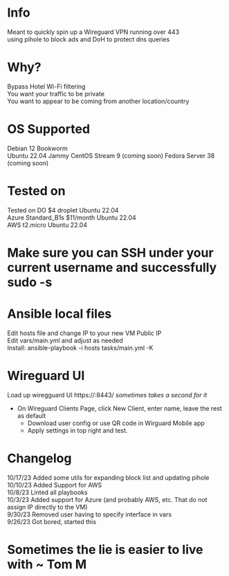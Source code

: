 # Info
Meant to quickly spin up a Wireguard VPN running over 443  
using pihole to block ads and DoH to protect dns queries

# Why?
Bypass Hotel Wi-Fi filtering  
You want your traffic to be private  
You want to appear to be coming from another location/country  

# OS Supported
Debian 12 Bookworm  
Ubuntu 22.04  Jammy
CentOS Stream 9  (coming soon)
Fedora Server 38  (coming soon)

# Tested on
Tested on DO $4 droplet Ubuntu 22.04  
Azure Standard_B1s $11/month Ubuntu 22.04  
AWS t2.micro Ubuntu 22.04  

# Make sure you can SSH under your current username and successfully sudo -s  

# Ansible local files
Edit hosts file and change IP to your new VM Public IP  
Edit vars/main.yml and adjust as needed  
Install: ansible-playbook -i hosts tasks/main.yml -K  

# Wireguard UI
Load up wiregguard UI https://<vm-ip>:8443/ *sometimes takes a second for it*  
* On Wireguard Clients Page, click New Client, enter name, leave the rest as default  
     * Download user config or use QR code in Wirguard Mobile app  
   * Apply settings in top right and test. 
    

# Changelog
10/17/23 Added some utils for expanding block list and updating pihole  
10/10/23 Added Support for AWS  
10/8/23 Linted all playbooks  
10/3/23 Added support for Azure (and probably AWS, etc. That do not assign IP directly to the VM)  
9/30/23 Removed user having to specify interface in vars  
9/26/23 Got bored, started this  

# Sometimes the lie is easier to live with ~ Tom M
